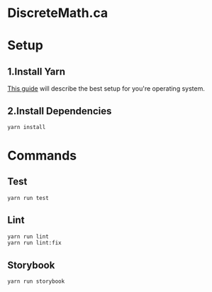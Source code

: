 # DiscreteMath.ca

# Setup

## 1.Install Yarn

[This guide](https://classic.yarnpkg.com/en/docs/install/#mac-stable) will describe the best setup for you're operating system.

## 2.Install Dependencies

```bash
yarn install
```

# Commands

## Test

```bash
yarn run test
```

## Lint

```bash
yarn run lint
yarn run lint:fix
```

## Storybook

```bash
yarn run storybook
```
